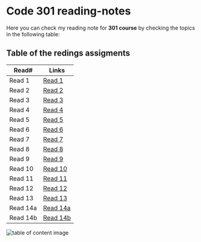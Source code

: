 # Code 301 reading-notes

Here you can check my reading note for **301 course** by checking the topics in the following table:

## Table of the redings assigments 

Read#      |      Links
-----------|-------------
Read 1     |  [Read 1](https://malekhassan.github.io/reading-notes/Code301-IntermediateSoftwareDevelopment/read01)
Read 2     |  [Read 2](https://malekhassan.github.io/reading-notes/Code301-IntermediateSoftwareDevelopment/read02)
Read 3     |  [Read 3](https://malekhassan.github.io/reading-notes/Code301-IntermediateSoftwareDevelopment/read03)
Read 4     |  [Read 4](https://malekhassan.github.io/reading-notes/Code301-IntermediateSoftwareDevelopment/read04)
Read 5     |  [Read 5]()
Read 6     |  [Read 6]()
Read 7     |  [Read 7]()
Read 8     |  [Read 8]()
Read 9     |  [Read 9]()
Read 10    |  [Read 10]()
Read 11    |  [Read 11]()
Read 12    |  [Read 12]()
Read 13    |  [Read 13]()
Read 14a   |  [Read 14a]()
Read 14b   |  [Read 14b]()

![table of content image](https://notionpress.com/blog/wp-content/uploads/2015/07/table-of-contents1.jpg)